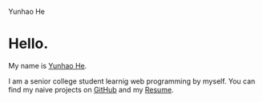 Yunhao He

# Hello.

My name is [Yunhao He](null).

I am a senior college student learnig web programming by myself. You
can find my naive projects on [GitHub](https://github.com/heyunnnnhao) and my [Resume](https://heyunnnnhao.github.io/heyunnnnhao/).
